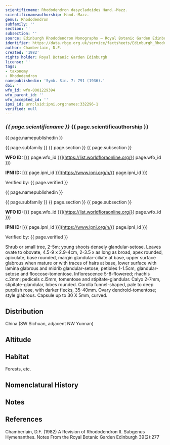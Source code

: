 ```yaml
---
scientificname: Rhododendron dasycladoides Hand.-Mazz.
scientificnameauthorship: Hand.-Mazz.
genus: Rhododendron
subfamily: ''
section: ''
subsection: ''
source: Edinburgh Rhododendron Monographs – Royal Botanic Garden Edinburgh
identifier: https://data.rbge.org.uk/service/factsheets/Edinburgh_Rhododendron_Monographs.xhtml
author: Chamberlain, D.F.
created: '1982'
rights holder: Royal Botanic Garden Edinburgh
license: ''
tags:
- taxonomy
- Rhododendron
namepublishedin: 'Symb. Sin. 7: 791 (1936).'
doi: ''
wfo_id: wfo-0001229394
wfo_parent_id: ''
wfo_accepted_id: ''
ipni_id: urn:lsid:ipni.org:names:332296-1
verified: null
---
```

### _{{ page.scientificname }}_ {{ page.scientificauthorship }}
 {{ page.namepublishedin }}

{{ page.subfamily }} {{ page.section }} {{ page.subsection }}

**WFO ID:** [{{ page.wfo_id }}](https://list.worldfloraonline.org/{{ page.wfo_id }})

**IPNI ID:** [{{ page.ipni_id }}](https://www.ipni.org/n/{{ page.ipni_id }})

Verified by: {{ page.verified }}

 {{ page.namepublishedin }}

{{ page.subfamily }} {{ page.section }} {{ page.subsection }}

**WFO ID:** [{{ page.wfo_id }}](https://list.worldfloraonline.org/{{ page.wfo_id }})

**IPNI ID:** [{{ page.ipni_id }}](https://www.ipni.org/n/{{ page.ipni_id }})

Verified by: {{ page.verified }}



Shrub or small tree, 2-5m; young shoots densely glandular-setose. Leaves ovate to obovate, 4.5-9 x 2.9-4cm, 2-3.5 x as long as broad, apex rounded, apiculate, base rounded, margin glandular-ciliate at base, upper surface glabrous when mature or with traces of hairs at base, lower surface with lamina glabrous and midrib glandular-setose; petioles 1-1.5cm, glandular-setose and floccose-tomentose. Inflorescence 5-8-fIowered; rhachis c.2mm; pedicels c.l5mm, tomentose and stipitate-glandular. Calyx 2-7mm, stipitate-glandular, lobes rounded. Corolla funnel-shaped, pale to deep purplish rose, with darker flecks, 35-40mm. Ovary dendroid-tomentose; style glabrous. Capsule up to 30 X 5mm, curved.

## Distribution
China (SW Sichuan, adjacent NW Yunnan)

## Altitude


## Habitat
Forests, etc.

## Nomenclatural History

                       
## Notes


## References

Chamberlain, D.F. (1982) A Revision of Rhododendron II. Subgenus Hymenanthes. Notes From the Royal Botanic Garden Edinburgh 39(2):277
